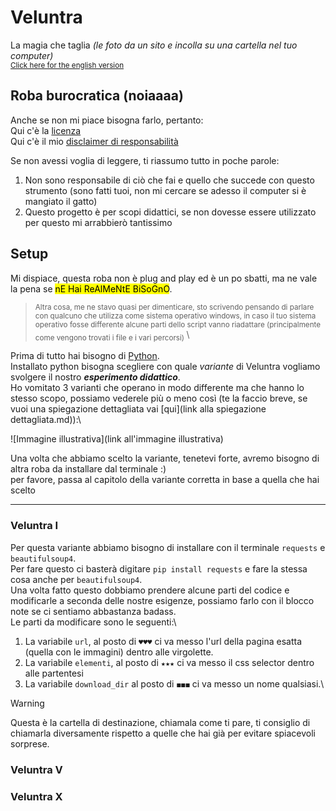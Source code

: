 # Veluntra
La magia che taglia _(le foto da un sito e incolla su una cartella nel tuo computer)_\
<sub> [Click here for the english version](https://github.com/Dicast3/Veluntra/blob/main/README.md) </sub>

## Roba burocratica (noiaaaa)
Anche se non mi piace bisogna farlo, pertanto:\
Qui c'è la [licenza](https://github.com/Dicast3/Veluntra/blob/main/LICENSE)\
Qui c'è il mio [disclaimer di responsabilità](https://github.com/Dicast3/Veluntra/blob/main/Disclaimer-ita.md)

Se non avessi voglia di leggere, ti riassumo tutto in poche parole:
1. Non sono responsabile di ciò che fai e quello che succede con questo strumento (sono fatti tuoi, non mi cercare se adesso il computer si è mangiato il gatto)
2. Questo progetto è per scopi didattici, se non dovesse essere utilizzato per questo mi arrabbierò tantissimo

## Setup
Mi dispiace, questa roba non è plug and play ed è un po sbatti, ma ne vale la pena se <mark> nE Hai ReAlMeNtE BiSoGnO</mark>.
> <sub> Altra cosa, me ne stavo quasi per dimenticare, sto scrivendo pensando di parlare con qualcuno che utilizza come sistema operativo windows, in caso il tuo sistema operativo fosse differente alcune parti dello script vanno riadattare (principalmente come vengono trovati i file e i vari percorsi) </sub>\

Prima di tutto hai bisogno di [Python](https://www.python.org/downloads/).\
Installato python bisogna scegliere con quale _variante_ di Veluntra vogliamo svolgere il nostro _***esperimento didattico***_.\
Ho vomitato 3 varianti che operano in modo differente ma che hanno lo stesso scopo, possiamo vederele più o meno così (te la faccio breve, se vuoi una spiegazione dettagliata vai [qui](link alla spiegazione dettagliata.md)):\

![Immagine illustrativa](link all'immagine illustrativa)

Una volta che abbiamo scelto la variante, tenetevi forte, avremo bisogno di altra roba da installare dal terminale :)\
per favore, passa al capitolo della variante corretta in base a quella che hai scelto

---

### Veluntra I
Per questa variante abbiamo bisogno di installare con il terminale `requests` e `beautifulsoup4`.\
Per fare questo ci basterà digitare ```pip install requests``` e fare la stessa cosa anche per `beautifulsoup4`.\
Una volta fatto questo dobbiamo prendere alcune parti del codice e modificarle a seconda delle nostre esigenze, possiamo farlo con il blocco note se ci sentiamo abbastanza badass.\
Le parti da modificare sono le seguenti:\
1. La variabile `url`, al posto di `♥♥♥` ci va messo l'url della pagina esatta (quella con le immagini) dentro alle virgolette.
2. La variabile `elementi`, al posto di `★★★` ci va messo il css selector dentro alle partentesi
3. La variabile `download_dir` al posto di `◼◼◼` ci va messo un nome qualsiasi.\
> [!WARNING]  
> Questa è la cartella di destinazione, chiamala come ti pare, ti consiglio di chiamarla diversamente rispetto a quelle che hai già per evitare spiacevoli sorprese.

### Veluntra V

### Veluntra X
